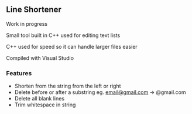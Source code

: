## Line Shortener

Work in progress

Small tool built in C++ used for editing text lists

C++ used for speed so it can handle larger files easier

Compiled with Visual Studio

### Features

* Shorten from the string from the left or right
* Delete before or after a substring eg. email@gmail.com -> @gmail.com
* Delete all blank lines
* Trim whitespace in string
